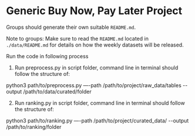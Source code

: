 # Generic Buy Now, Pay Later Project
Groups should generate their own suitable `README.md`.

Note to groups: Make sure to read the `README.md` located in `./data/README.md` for details on how the weekly datasets will be released.

Run the code in following process
1. Run preprocess.py in script folder, command line in terminal should follow the structure of: 

python3 path/to/preprocess.py —-path /path/to/project/raw_data/tables --output /path/to/data/curated/folder

2. Run ranking.py in script folder, command line in terminal should follow the structure of: 

python3 path/to/ranking.py —-path /path/to/project/curated_data/ --output /path/to/ranking/folder
